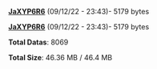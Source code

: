 [**JaXYP6R6**](/data/JaXYP6R6.txt) (09/12/22 - 23:43)- 5179 bytes

[**JaXYP6R6**](/data/JaXYP6R6.txt) (09/12/22 - 23:43)- 5179 bytes

**Total Datas**: 8069

**Total Size**: 46.36 MB / 46.4 MB